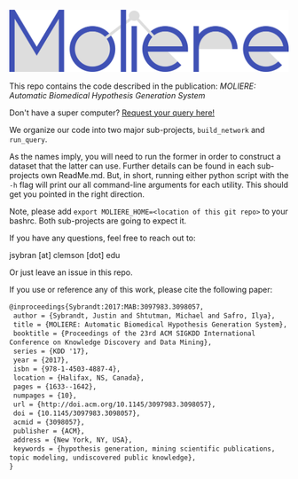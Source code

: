 ![moliere_logo][moliere_logo]

This repo contains the code described in the publication: *MOLIERE: Automatic Biomedical Hypothesis Generation System*

Don't have a super computer? [Request your query here!][moliere_query]

We organize our code into two major sub-projects, `build_network` and `run_query`.

As the names imply, you will need to run the former in order to construct a dataset that the latter can use.
Further details can be found in each sub-projects own ReadMe.md.
But, in short, running either python script with the `-h` flag will print our all command-line arguments for each utility.
This should get you pointed in the right direction.

Note, please add `export MOLIERE_HOME=<location of this git repo>` to your bashrc.
Both sub-projects are going to expect it.

If you have any questions, feel free to reach out to:

jsybran [at] clemson [dot] edu

Or just leave an issue in this repo.

If you use or reference any of this work, please cite the following paper:

    @inproceedings{Sybrandt:2017:MAB:3097983.3098057,
     author = {Sybrandt, Justin and Shtutman, Michael and Safro, Ilya},
     title = {MOLIERE: Automatic Biomedical Hypothesis Generation System},
     booktitle = {Proceedings of the 23rd ACM SIGKDD International Conference on Knowledge Discovery and Data Mining},
     series = {KDD '17},
     year = {2017},
     isbn = {978-1-4503-4887-4},
     location = {Halifax, NS, Canada},
     pages = {1633--1642},
     numpages = {10},
     url = {http://doi.acm.org/10.1145/3097983.3098057},
     doi = {10.1145/3097983.3098057},
     acmid = {3098057},
     publisher = {ACM},
     address = {New York, NY, USA},
     keywords = {hypothesis generation, mining scientific publications, topic modeling, undiscovered public knowledge},
    }

[moliere_logo]:https://github.com/JSybrandt/jsybrandt.github.io/blob/master/img/logo/moliere_logo.png?raw=true
[moliere_query]:http://sybrandt.com/post/moliere-run-query/
